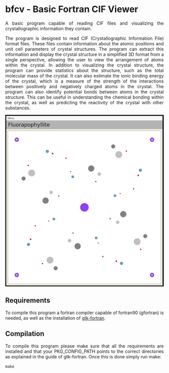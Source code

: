 # bfcv - Basic Fortran CIF Viewer
<p align="justify">A basic program capable of reading CIF files and visualizing the crystallographic information they contain.</p>

<p align="justify">The program is designed to read CIF (Crystallographic Information File) format files. These files contain information about the atomic positions and unit cell parameters of crystal structures. The program can extract this information and display the crystal structure in a simplified 3D format from a single perspective, allowing the user to view the arrangement of atoms within the crystal. In addition to visualizing the crystal structure, the program can provide statistics about the structure, such as the total molecular mass of the crystal. It can also estimate the ionic binding energy of the crystal, which is a measure of the strength of the interactions between positively and negatively charged atoms in the crystal. The program can also identify potential bonds between atoms in the crystal structure. This can be useful in understanding the chemical bonding within the crystal, as well as predicting the reactivity of the crystal with other substances.</p>

![Example Program View](example.png)

## Requirements
To compile this program a fortran compiler capable of fortran90 (gfortran) is needed, as well as the installation of [gtk-fortran](https://github.com/vmagnin/gtk-fortran).

## Compilation
<p align="justify">To compile this program please make sure that all the requirements are installed and that your PKG_CONFIG_PATH points to the correct directories as explained in the guide of gtk-fortran. Once this is done simply run make:</p>

```
make
```
